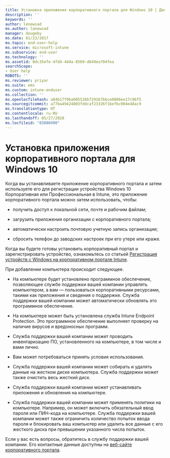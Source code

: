 ```yaml
---
title: Установка приложения корпоративного портала для Windows 10 | Документы Майкрософт
description: ''
keywords: ''
author: lenewsad
ms.author: lanewsad
manager: dougeby
ms.date: 01/23/2017
ms.topic: end-user-help
ms.service: microsoft-intune
ms.subservice: end-user
ms.technology: ''
ms.assetid: 0dc35efe-4fd4-4d4a-8569-d649ea704fea
searchScope:
- User help
ROBOTS: ''
ms.reviewer: priyar
ms.suite: ems
ms.custom: intune-enduser
ms.collection: ''
ms.openlocfilehash: a84b17f9ba005526b729167bbce0006ee17c96f5
ms.sourcegitcommit: a77ba49424803fddcaf23326f1befbc004e48ac9
ms.translationtype: HT
ms.contentlocale: ru-RU
ms.lasthandoff: 05/27/2020
ms.locfileid: "83880490"
---
```

# <a name="installing-the-company-portal-app-for-windows-10"></a>Установка приложения корпоративного портала для Windows 10  

Когда вы устанавливаете приложение корпоративного портала и затем используете его для регистрации устройства Windows 10 Корпоративная или Профессиональная в Intune, это приложение корпоративного портала можно затем использовать, чтобы:

- получить доступ к локальной сети, почте и рабочим файлам;

- загрузить приложения организации с корпоративного портала;

- автоматически настроить почтовую учетную запись организации;

- сбросить телефон до заводских настроек при его утере или краже.

Когда вы будете готовы установить корпоративный портал и зарегистрировать устройство, ознакомьтесь со статьей [Регистрация устройств с Windows на корпоративном портале Intune](windows-enrollment-company-portal.md).  

При добавлении компьютера происходит следующее.

- На компьютере будет установлено программное обеспечение, позволяющее службе поддержки вашей компании управлять компьютером, а вам — пользоваться корпоративными ресурсами, такими как приложения и сведения о поддержке. Служба поддержки вашей компании может автоматически обновлять это программное обеспечение.

- На компьютере может быть установлена служба Intune Endpoint Protection. Это программное обеспечение выполняет проверку на наличие вирусов и вредоносных программ.

- Служба поддержки вашей компании может проводить инвентаризацию ПО, установленного на компьютере, в том числе и вами лично.

- Вам может потребоваться принять условия использования.

- Служба поддержки вашей компании может собирать и удалять данные на жестком диске компьютера. Служба поддержки может также очистить весь жесткий диск.

- Служба поддержки вашей компании может устанавливать приложения и обновления на компьютере.

- Служба поддержки вашей компании может применять политики на компьютере. Например, он может включить обязательный ввод пароля или ПИН-кода на компьютере. Служба поддержки вашей компании может также ограничить количество попыток ввода пароля и блокировать ваш компьютер или удалить все данные с его жесткого диска при превышении указанного числа попыток.

Если у вас есть вопросы, обратитесь в службу поддержки вашей компании. Его контактные данные доступны на [веб-сайте корпоративного портала](https://go.microsoft.com/fwlink/?linkid=2010980).

